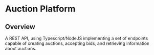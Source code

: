 # Auction Platform

## Overview

A REST API, using Typescript/NodeJS implementing a set of endpoints capable of creating auctions, accepting bids, and retrieving information about auctions.

